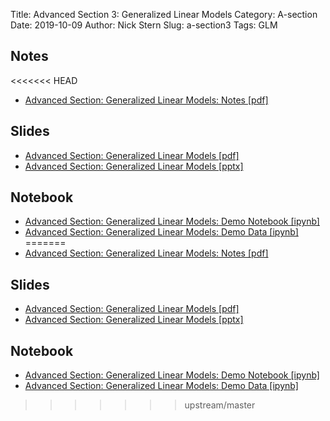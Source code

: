 Title: Advanced Section 3: Generalized Linear Models
Category: A-section
Date: 2019-10-09
Author: Nick Stern
Slug: a-section3
Tags: GLM


## Notes
<<<<<<< HEAD
- [Advanced Section: Generalized Linear Models: Notes [pdf]]({attach}notes/a-sec3-GLM_notes.pdf )

## Slides
- [Advanced Section: Generalized Linear Models [pdf]]({attach}presentation/Adv_Section3_GLMs.pdf )
- [Advanced Section: Generalized Linear Models [pptx]]({attach}presentation/Adv_Section3_GLMs.pptx )

## Notebook
- [Advanced Section: Generalized Linear Models: Demo Notebook [ipynb]]({filename}notebook/a_sec3_GLM.ipynb )
- [Advanced Section: Generalized Linear Models: Demo Data [ipynb]]({filename}notebook/Challenger.csv )
=======
- [Advanced Section: Generalized Linear Models: Notes [pdf]]({attach}notes/a-sec3-GLM_notes.pdf)

## Slides
- [Advanced Section: Generalized Linear Models [pdf]]({attach}presentation/Adv_Section3_GLMs.pdf)
- [Advanced Section: Generalized Linear Models [pptx]]({attach}presentation/Adv_Section3_GLMs.pptx)

## Notebook
- [Advanced Section: Generalized Linear Models: Demo Notebook [ipynb]]({static}notebook/a_sec3_GLM.ipynb)
- [Advanced Section: Generalized Linear Models: Demo Data [ipynb]]({static}notebook/Challenger.csv)
>>>>>>> upstream/master

